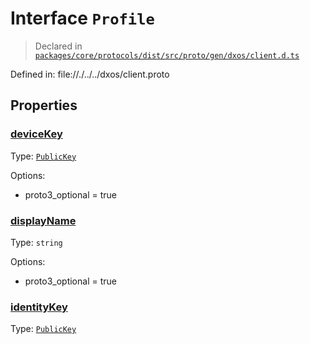 # Interface `Profile`
> Declared in [`packages/core/protocols/dist/src/proto/gen/dxos/client.d.ts`]()

Defined in:
   file://./../../dxos/client.proto
## Properties
### [deviceKey]()
Type: <code>[PublicKey](/api/@dxos/react-client/classes/PublicKey)</code>

Options:
  - proto3_optional = true
### [displayName]()
Type: <code>string</code>

Options:
  - proto3_optional = true
### [identityKey]()
Type: <code>[PublicKey](/api/@dxos/react-client/classes/PublicKey)</code>
